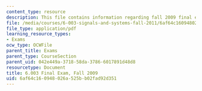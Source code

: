 ```yaml
---
content_type: resource
description: This file contains information regarding fall 2009 final exam.
file: /media/courses/6-003-signals-and-systems-fall-2011/6af64c160948026a525bb02fad92d351_MIT6_003F11_F09final.pdf
file_type: application/pdf
learning_resource_types:
- Exams
ocw_type: OCWFile
parent_title: Exams
parent_type: CourseSection
parent_uid: 042e449a-3718-58da-3786-6017891d48d8
resourcetype: Document
title: 6.003 Final Exam, Fall 2009
uid: 6af64c16-0948-026a-525b-b02fad92d351
---
```

